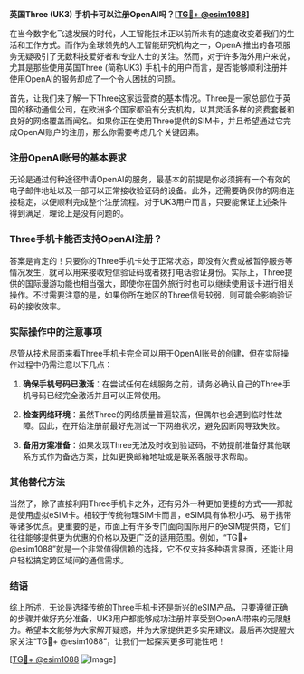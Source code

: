 **英国Three (UK3) 手机卡可以注册OpenAI吗？[[TG💪+ @esim1088](https://t.me/s/esim1088)]**

在当今数字化飞速发展的时代，人工智能技术正以前所未有的速度改变着我们的生活和工作方式。而作为全球领先的人工智能研究机构之一，OpenAI推出的各项服务无疑吸引了无数科技爱好者和专业人士的关注。然而，对于许多海外用户来说，尤其是那些使用英国Three (简称UK3) 手机卡的用户而言，是否能够顺利注册并使用OpenAI的服务却成了一个令人困扰的问题。

首先，让我们来了解一下Three这家运营商的基本情况。Three是一家总部位于英国的移动通信公司，在欧洲多个国家都设有分支机构，以其灵活多样的资费套餐和良好的网络覆盖而闻名。如果你正在使用Three提供的SIM卡，并且希望通过它完成OpenAI账户的注册，那么你需要考虑几个关键因素。

### 注册OpenAI账号的基本要求

无论是通过何种途径申请OpenAI的服务，最基本的前提是你必须拥有一个有效的电子邮件地址以及一部可以正常接收验证码的设备。此外，还需要确保你的网络连接稳定，以便顺利完成整个注册流程。对于UK3用户而言，只要能保证上述条件得到满足，理论上是没有问题的。

### Three手机卡能否支持OpenAI注册？

答案是肯定的！只要你的Three手机卡处于正常状态，即没有欠费或被暂停服务等情况发生，就可以用来接收短信验证码或者拨打电话验证身份。实际上，Three提供的国际漫游功能也相当强大，即使你在国外旅行时也可以继续使用该卡进行相关操作。不过需要注意的是，如果你所在地区的Three信号较弱，则可能会影响验证码的接收效率。

### 实际操作中的注意事项

尽管从技术层面来看Three手机卡完全可以用于OpenAI账号的创建，但在实际操作过程中仍需注意以下几点：

1. **确保手机号码已激活**：在尝试任何在线服务之前，请务必确认自己的Three手机号码已经完全激活并且可以正常使用。
   
2. **检查网络环境**：虽然Three的网络质量普遍较高，但偶尔也会遇到临时性故障。因此，在开始注册前最好先测试一下网络状况，避免因断网导致失败。
   
3. **备用方案准备**：如果发现Three无法及时收到验证码，不妨提前准备好其他联系方式作为备选方案，比如更换邮箱地址或是联系客服寻求帮助。

### 其他替代方法

当然了，除了直接利用Three手机卡之外，还有另外一种更加便捷的方式——那就是使用虚拟eSIM卡。相较于传统物理SIM卡而言，eSIM具有体积小巧、易于携带等诸多优点。更重要的是，市面上有许多专门面向国际用户的eSIM提供商，它们往往能够提供更为优惠的价格以及更广泛的适用范围。例如，“TG💪+ @esim1088”就是一个非常值得信赖的选择，它不仅支持多种语言界面，还能让用户轻松搞定跨区域间的通信需求。

### 结语

综上所述，无论是选择传统的Three手机卡还是新兴的eSIM产品，只要遵循正确的步骤并做好充分准备，UK3用户都能够成功注册并享受到OpenAI带来的无限魅力。希望本文能够为大家解开疑惑，并为大家提供更多实用建议。最后再次提醒大家关注“TG💪+ @esim1088”，让我们一起探索更多可能性吧！

[[TG💪+ @esim1088](https://t.me/s/esim1088) ![Image](https://i.postimg.cc/4NQfJmqS/Snipaste-2025-05-13-00-14-12.png)]
